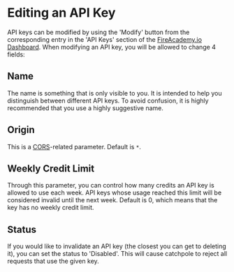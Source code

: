 # Editing an API Key

API keys can be modified by using the 'Modify' button from the corresponding entry in the 'API Keys' section of the [FireAcademy.io Dashboard](https://dashboard.fireacademy.io). When modifying an API key, you will be allowed to change 4 fields:

## Name

The name is something that is only visible to you. It is intended to help you distinguish between different API keys. To avoid confusion, it is highly recommended that you use a highly suggestive name.

## Origin

This is a [CORS](https://en.wikipedia.org/wiki/Cross-origin\_resource\_sharing)-related parameter. Default is `*`.

## Weekly Credit Limit

Through this parameter, you can control how many credits an API key is allowed to use each week. API keys whose usage reached this limit will be considered invalid until the next week. Default is 0, which means that the key has no weekly credit limit.

## Status

If you would like to invalidate an API key (the closest you can get to deleting it), you can set the status to 'Disabled'. This will cause catchpole to reject all requests that use the given key.
